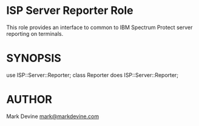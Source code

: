 ISP Server Reporter Role
===============================
This role provides an interface to common to IBM Spectrum Protect
server reporting on terminals.

SYNOPSIS
========
  use ISP::Server::Reporter;
  class Reporter does ISP::Server::Reporter;

AUTHOR
======
Mark Devine <mark@markdevine.com>
